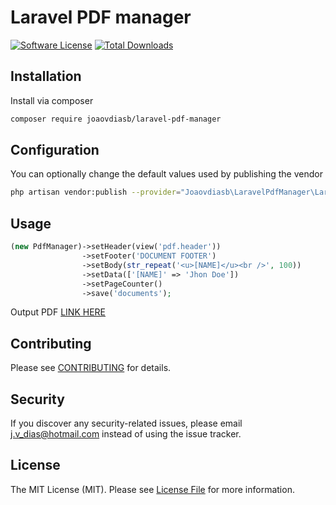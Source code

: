 # Laravel PDF manager

[![Software License](https://img.shields.io/badge/license-MIT-brightgreen.svg?style=flat-square)](LICENSE.md)
[![Total Downloads](https://img.shields.io/packagist/dt/joaovdiasb/laravel-pdf-manager.svg?style=flat-square)](https://packagist.org/packages/joaovdiasb/laravel-pdf-manager)


## Installation

Install via composer
```bash
composer require joaovdiasb/laravel-pdf-manager
```

## Configuration

You can optionally change the default values used by publishing the vendor
```bash
php artisan vendor:publish --provider="Joaovdiasb\LaravelPdfManager\LaravelPdfManagerServiceProvider"
```

## Usage

```php
(new PdfManager)->setHeader(view('pdf.header')) 
                ->setFooter('DOCUMENT FOOTER')
                ->setBody(str_repeat('<u>[NAME]</u><br />', 100))
                ->setData(['[NAME]' => 'Jhon Doe'])
                ->setPageCounter()
                ->save('documents');
```

Output PDF <a href="https://github.com/joaovdiasb/laravel-pdf-manager/blob/master/assets/document-example.pdf" target="_blank">LINK HERE</a>

## Contributing

Please see [CONTRIBUTING](CONTRIBUTING.md) for details.


## Security

If you discover any security-related issues, please email j.v_dias@hotmail.com instead of using the issue tracker.


## License

The MIT License (MIT). Please see [License File](/LICENSE.md) for more information.